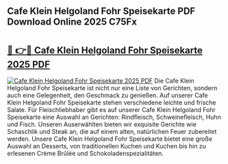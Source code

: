 ## Cafe Klein Helgoland Fohr Speisekarte PDF Download Online 2025 C75Fx

# <h2><a href="http://gc9myuf.nevu.top/?p=Cafe+Klein+Helgoland+Fohr+Speisekarte">🔗 👉🔴 Cafe Klein Helgoland Fohr Speisekarte 2025 PDF</a></h2>

[![Cafe Klein Helgoland Fohr Speisekarte 2025 PDF](https://i.imgur.com/dBaPXMq.png)](http://gc9myuf.nevu.top/?p=Cafe+Klein+Helgoland+Fohr+Speisekarte)
Die Cafe Klein Helgoland Fohr Speisekarte ist nicht nur eine Liste von Gerichten, sondern auch eine Gelegenheit, den Geschmack zu genießen. Auf unserer Cafe Klein Helgoland Fohr Speisekarte stehen verschiedene leichte und frische Salate. Für Fleischliebhaber gibt es auf unserer Cafe Klein Helgoland Fohr Speisekarte eine Auswahl an Gerichten: Rindfleisch, Schweinefleisch, Huhn und Fisch. Unseren Auserwählten bieten wir exquisite Gerichte wie Schaschlik und Steak an, die auf einem alten, natürlichen Feuer zubereitet werden. Unsere Cafe Klein Helgoland Fohr Speisekarte bietet eine große Auswahl an Desserts, von traditionellen Kuchen und Kuchen bis hin zu erlesenen Crème Brûlée und Schokoladenspezialitäten.
